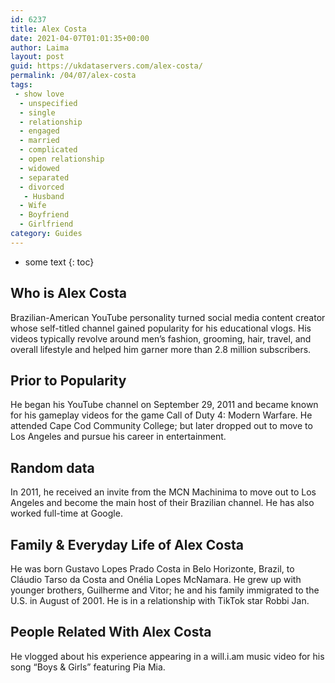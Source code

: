 ```yaml
---
id: 6237
title: Alex Costa
date: 2021-04-07T01:01:35+00:00
author: Laima
layout: post
guid: https://ukdataservers.com/alex-costa/
permalink: /04/07/alex-costa
tags:
 - show love
  - unspecified
  - single
  - relationship
  - engaged
  - married
  - complicated
  - open relationship
  - widowed
  - separated
  - divorced
   - Husband
  - Wife
  - Boyfriend
  - Girlfriend
category: Guides
---
```


* some text
{: toc}


## Who is Alex Costa
                  
                  
                  
Brazilian-American YouTube personality turned social media content creator whose self-titled channel gained popularity for his educational vlogs. His videos typically revolve around men&#8217;s fashion, grooming, hair, travel, and overall lifestyle and helped him garner more than 2.8 million subscribers.  
                  
              
            
              
            
                
                
                
## Prior to Popularity
                  
                  
                  
He began his YouTube channel on September 29, 2011 and became known for his gameplay videos for the game Call of Duty 4: Modern Warfare. He attended Cape Cod Community College; but later dropped out to move to Los Angeles and pursue his career in entertainment.
                  
              
            
              
            
                
                
                
## Random data
                  
                  
                  
In 2011, he received an invite from the MCN Machinima to move out to Los Angeles and become the main host of their Brazilian channel. He has also worked full-time at Google.
                  
              
            
              
            
                
                
                
## Family & Everyday Life of Alex Costa
                  
                  
                  
He was born Gustavo Lopes Prado Costa in Belo Horizonte, Brazil, to Cláudio Tarso da Costa and Onélia Lopes McNamara. He grew up with younger brothers, Guilherme and Vitor; he and his family immigrated to the U.S. in August of 2001. He is in a relationship with TikTok star Robbi Jan.
                  
              
            
              
            
                
                
                
## People Related With Alex Costa
                  
                  
                  
He vlogged about his experience appearing in a will.i.am music video for his song &#8220;Boys & Girls&#8221; featuring Pia Mia.
                  
              
            
              
            
                
              
            
              
              
            
            
              
            
          
          
          
